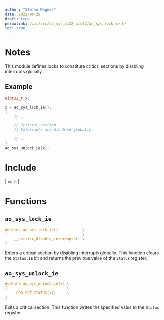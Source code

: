 ```yaml
---
author: "Stefan Wagner"
date: 2022-09-20
draft: true
permalink: /api/src/ao_sys_xc32_pic32/ao_sys_lock_ie.h/
toc: true
---
```


# Notes

This module defines locks to constitute critical sections by disabling interrupts globally.

## Example

```c
uint32_t x;

x = ao_sys_lock_ie();
{
    // ...

    // Critical section.
    // Interrupts are disabled globally.

    // ...
}
ao_sys_unlock_ie(x);
```

# Include

| `xc.h` |

# Functions

## `ao_sys_lock_ie`

```c
#define ao_sys_lock_ie()           \
(                                  \
    __builtin_disable_interrupts() \
)
```

Enters a critical section by disabling interrupts globally. This function clears the `Status.IE` bit and returns the previous value of the `Status` register.

## `ao_sys_unlock_ie`

```c
#define ao_sys_unlock_ie(x) \
{                           \
    _CP0_SET_STATUS(x);     \
}
```

Exits a critical section. This function writes the specified value to the `Status` register.
